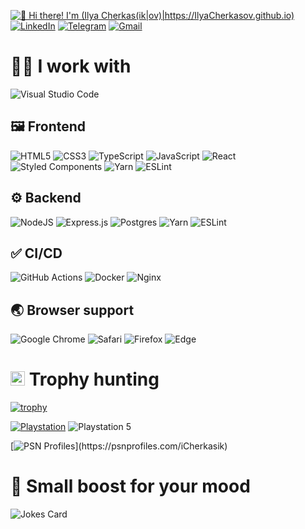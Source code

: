[<img src="./greetings.gif" alt="👋 Hi there! I'm (Ilya Cherkas(ik|ov)|https://IlyaCherkasov.github.io)">](https://IlyaCherkasov.github.io)
[![LinkedIn](https://img.shields.io/badge/linkedin-%230077B5.svg?style=for-the-badge&logo=linkedin&logoColor=white)](https://linkedin.com/in/cherkasik)
[![Telegram](https://img.shields.io/badge/Telegram-2CA5E0?style=for-the-badge&logo=telegram&logoColor=white)](https://t.me/cherkasik)
[![Gmail](https://img.shields.io/badge/Gmail-D14836?style=for-the-badge&logo=gmail&logoColor=white)](mailto:ilyakopeysk@gmail.com)
# 👨‍💻 I work with
![Visual Studio Code](https://img.shields.io/badge/Visual%20Studio%20Code-0078d7.svg?style=for-the-badge&logo=visual-studio-code&logoColor=white)
## 🖼 Frontend
![HTML5](https://img.shields.io/badge/html5-%23E34F26.svg?style=for-the-badge&logo=html5&logoColor=white)
![CSS3](https://img.shields.io/badge/css3-%231572B6.svg?style=for-the-badge&logo=css3&logoColor=white)
![TypeScript](https://img.shields.io/badge/typescript-%23007ACC.svg?style=for-the-badge&logo=typescript&logoColor=white)
![JavaScript](https://img.shields.io/badge/javascript-%23323330.svg?style=for-the-badge&logo=javascript&logoColor=%23F7DF1E)
![React](https://img.shields.io/badge/react-%2320232a.svg?style=for-the-badge&logo=react&logoColor=%2361DAFB)
![Styled Components](https://img.shields.io/badge/styled--components-DB7093?style=for-the-badge&logo=styled-components&logoColor=white)
![Yarn](https://img.shields.io/badge/yarn-%232C8EBB.svg?style=for-the-badge&logo=yarn&logoColor=white)
![ESLint](https://img.shields.io/badge/ESLint-4B3263?style=for-the-badge&logo=eslint&logoColor=white)
## ⚙️ Backend
![NodeJS](https://img.shields.io/badge/node.js-6DA55F?style=for-the-badge&logo=node.js&logoColor=white)
![Express.js](https://img.shields.io/badge/express.js-%23404d59.svg?style=for-the-badge&logo=express&logoColor=%2361DAFB)
![Postgres](https://img.shields.io/badge/postgres-%23316192.svg?style=for-the-badge&logo=postgresql&logoColor=white)
![Yarn](https://img.shields.io/badge/yarn-%232C8EBB.svg?style=for-the-badge&logo=yarn&logoColor=white)
![ESLint](https://img.shields.io/badge/ESLint-4B3263?style=for-the-badge&logo=eslint&logoColor=white)
## ✅ CI/CD
![GitHub Actions](https://img.shields.io/badge/github%20actions-%232671E5.svg?style=for-the-badge&logo=githubactions&logoColor=white)
![Docker](https://img.shields.io/badge/docker-%230db7ed.svg?style=for-the-badge&logo=docker&logoColor=white)
![Nginx](https://img.shields.io/badge/nginx-%23009639.svg?style=for-the-badge&logo=nginx&logoColor=white)
## 🌏 Browser support
![Google Chrome](https://img.shields.io/badge/Google%20Chrome-4285F4?style=for-the-badge&logo=GoogleChrome&logoColor=white)
![Safari](https://img.shields.io/badge/Safari-000000?style=for-the-badge&logo=Safari&logoColor=white)
![Firefox](https://img.shields.io/badge/Firefox-FF7139?style=for-the-badge&logo=Firefox-Browser&logoColor=white)
![Edge](https://img.shields.io/badge/Edge-0078D7?style=for-the-badge&logo=Microsoft-edge&logoColor=white)
# <img src="https://images-wixmp-ed30a86b8c4ca887773594c2.wixmp.com/f/fb9cfb5b-aa09-4dc2-b19b-931576776dae/de4fujh-3cf64804-b0b2-4d1a-8f60-928f1ddeb575.png?token=eyJ0eXAiOiJKV1QiLCJhbGciOiJIUzI1NiJ9.eyJzdWIiOiJ1cm46YXBwOjdlMGQxODg5ODIyNjQzNzNhNWYwZDQxNWVhMGQyNmUwIiwiaXNzIjoidXJuOmFwcDo3ZTBkMTg4OTgyMjY0MzczYTVmMGQ0MTVlYTBkMjZlMCIsIm9iaiI6W1t7InBhdGgiOiJcL2ZcL2ZiOWNmYjViLWFhMDktNGRjMi1iMTliLTkzMTU3Njc3NmRhZVwvZGU0ZnVqaC0zY2Y2NDgwNC1iMGIyLTRkMWEtOGY2MC05MjhmMWRkZWI1NzUucG5nIn1dXSwiYXVkIjpbInVybjpzZXJ2aWNlOmZpbGUuZG93bmxvYWQiXX0.5T7yYnOROSIYA5UVeNWHfc-lfC5EcBmAbgtnGzXv5Pc" height=23 alt="platinum trophy" /> Trophy hunting
[![trophy](https://github-profile-trophy.vercel.app/?username=ilyacherkasov&theme=tokyonight)](https://github.com/ryo-ma/github-profile-trophy)

[![Playstation](https://img.shields.io/badge/Playstation-003791?style=for-the-badge&logo=playstation&logoColor=white)](https://psnprofiles.com/iCherkasik)
![Playstation 5](https://img.shields.io/badge/Playstation%205-003791?style=for-the-badge&logo=playstation-5&logoColor=white)

[![PSN Profiles](https://card.psnprofiles.com/2/iCherkasik.png?)](https://psnprofiles.com/iCherkasik)
# 🤡 Small boost for your mood
![Jokes Card](https://readme-jokes.vercel.app/api)
